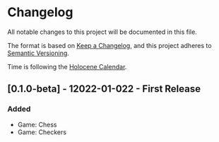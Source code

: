 # Changelog
All notable changes to this project will be documented in this file.

The format is based on [Keep a Changelog](https://keepachangelog.com/en/1.0.0/),
and this project adheres to [Semantic Versioning](https://semver.org/spec/v2.0.0.html).

Time is following the [Holocene Calendar](https://en.wikipedia.org/wiki/Holocene_calendar).

## [0.1.0-beta] - 12022-01-022 - First Release
### Added
- Game: Chess
- Game: Checkers
